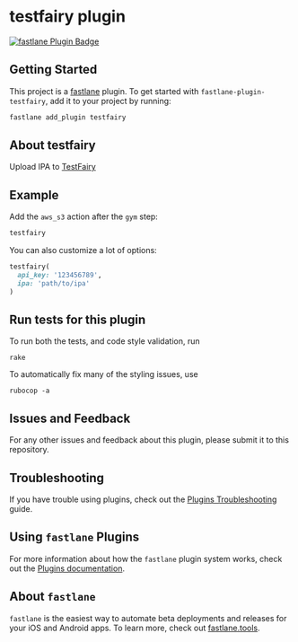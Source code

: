 # testfairy plugin

[![fastlane Plugin Badge](https://rawcdn.githack.com/fastlane/fastlane/master/fastlane/assets/plugin-badge.svg)](https://rubygems.org/gems/fastlane-plugin-testfairy)

## Getting Started

This project is a [fastlane](https://github.com/fastlane/fastlane) plugin. To get started with `fastlane-plugin-testfairy`, add it to your project by running:

```bash
fastlane add_plugin testfairy
```

## About testfairy

Upload IPA to [TestFairy](https://testfairy.com)

## Example

Add the `aws_s3` action after the `gym` step:

```rb
testfairy
```

You can also customize a lot of options:
```rb
testfairy(
  api_key: '123456789',
  ipa: 'path/to/ipa'
)
```

## Run tests for this plugin

To run both the tests, and code style validation, run

```
rake
```

To automatically fix many of the styling issues, use
```
rubocop -a
```

## Issues and Feedback

For any other issues and feedback about this plugin, please submit it to this repository.

## Troubleshooting

If you have trouble using plugins, check out the [Plugins Troubleshooting](https://docs.fastlane.tools/plugins/plugins-troubleshooting/) guide.

## Using `fastlane` Plugins

For more information about how the `fastlane` plugin system works, check out the [Plugins documentation](https://docs.fastlane.tools/plugins/create-plugin/).

## About `fastlane`

`fastlane` is the easiest way to automate beta deployments and releases for your iOS and Android apps. To learn more, check out [fastlane.tools](https://fastlane.tools).
